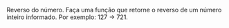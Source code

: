 Reverso do número. Faça uma função que retorne o reverso de um número inteiro informado. Por exemplo: 127 -> 721.

